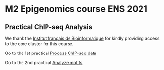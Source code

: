 # M2 Epigenomics course ENS 2021

## Practical ChIP-seq Analysis

We thank the [Institut français de Bioinformatique](https://www.france-bioinformatique.fr/fr/cluster) for kindly providing access to the core cluster for this course.

Go to the 1st practical [Process ChIP-seq data](/hands-on/hands-on.md)

Go to the 2nd practical [Analyze motifs](/hands-on/motif_disco.md)
